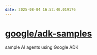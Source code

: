 ```yaml
---
date: 2025-08-04 16:52:40.019176
---
```


# [google/adk-samples](https://github.com/google/adk-samples)

sample AI agents using Google ADK